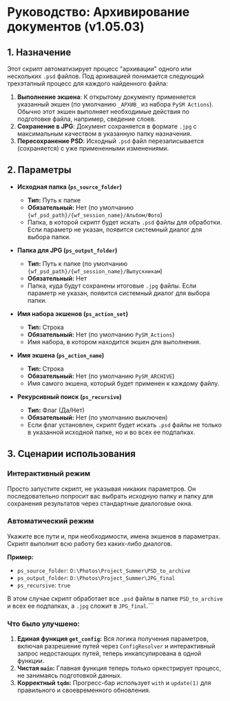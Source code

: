 # Руководство: Архивирование документов (v1.05.03)

## 1. Назначение
Этот скрипт автоматизирует процесс "архивации" одного или нескольких `.psd` файлов. Под архивацией понимается следующий трехэтапный процесс для каждого найденного файла:

1.  **Выполнение экшена**: К открытому документу применяется указанный экшен (по умолчанию `_АРХИВ_` из набора `PySM Actions`). Обычно этот экшен выполняет необходимые действия по подготовке файла, например, сведение слоев.
2.  **Сохранение в JPG**: Документ сохраняется в формате `.jpg` с максимальным качеством в указанную папку назначения.
3.  **Пересохранение PSD**: Исходный `.psd` файл перезаписывается (сохраняется) с уже примененными изменениями.

## 2. Параметры

- **Исходная папка (`ps_source_folder`)**
  - **Тип:** Путь к папке
  - **Обязательный:** Нет (по умолчанию `{wf_psd_path}/{wf_session_name}/Альбом/Фото`)
  - Папка, в которой скрипт будет искать `.psd` файлы для обработки. Если параметр не указан, появится системный диалог для выбора папки.

- **Папка для JPG (`ps_output_folder`)**
  - **Тип:** Путь к папке (по умолчанию `{wf_psd_path}/{wf_session_name}/Выпускникам`)
  - **Обязательный:** Нет
  - Папка, куда будут сохранены итоговые `.jpg` файлы. Если параметр не указан, появится системный диалог для выбора папки.

- **Имя набора экшенов (`ps_action_set`)**
  - **Тип:** Строка
  - **Обязательный:** Нет (по умолчанию `PySM_Actions`)
  - Имя набора, в котором находится экшен для выполнения.

- **Имя экшена (`ps_action_name`)**
  - **Тип:** Строка
  - **Обязательный:** Нет (по умолчанию `PySM_ARCHIVE`)
  - Имя самого экшена, который будет применен к каждому файлу.

- **Рекурсивный поиск (`ps_recursive`)**
  - **Тип:** Флаг (Да/Нет)
  - **Обязательный:** Нет (по умолчанию выключен)
  - Если флаг установлен, скрипт будет искать `.psd` файлы не только в указанной исходной папке, но и во всех ее подпапках.

## 3. Сценарии использования

### Интерактивный режим
Просто запустите скрипт, не указывая никаких параметров. Он последовательно попросит вас выбрать исходную папку и папку для сохранения результатов через стандартные диалоговые окна.

### Автоматический режим
Укажите все пути и, при необходимости, имена экшенов в параметрах. Скрипт выполнит всю работу без каких-либо диалогов.

**Пример:**
- `ps_source_folder`: `D:\Photos\Project_Summer\PSD_to_archive`
- `ps_output_folder`: `D:\Photos\Project_Summer\JPG_final`
- `ps_recursive`: `true`

В этом случае скрипт обработает все `.psd` файлы в папке `PSD_to_archive` и всех ее подпапках, а `.jpg` сложит в `JPG_final`.```

### Что было улучшено:

1.  **Единая функция `get_config`:** Вся логика получения параметров, включая разрешение путей через `ConfigResolver` и интерактивный запрос недостающих путей, теперь инкапсулирована в одной функции.
2.  **Чистая `main`:** Главная функция теперь только оркестрирует процесс, не занимаясь подготовкой данных.
3.  **Корректный `tqdm`:** Прогресс-бар использует `with` и `update(1)` для правильного и своевременного обновления.

